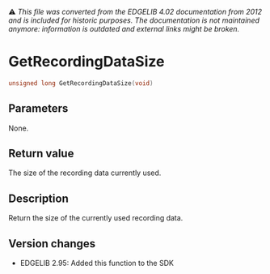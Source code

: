 :warning: _This file was converted from the EDGELIB 4.02 documentation from 2012 and is included for historic purposes. The documentation is not maintained anymore: information is outdated and external links might be broken._

# GetRecordingDataSize


```c++
unsigned long GetRecordingDataSize(void)
```

## Parameters
None.

## Return value
The size of the recording data currently used.

## Description
Return the size of the currently used recording data.

## Version changes
- EDGELIB 2.95: Added this function to the SDK

